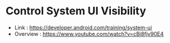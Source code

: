 # Control System UI Visibility
- Link : https://developer.android.com/training/system-ui
- Overview : https://www.youtube.com/watch?v=cBi8fjv90E4

